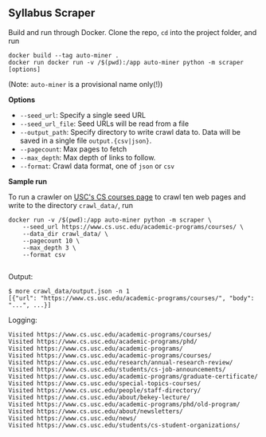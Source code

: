 ## Syllabus Scraper

Build and run through Docker. Clone the repo, `cd` into the project folder, and run
```
docker build --tag auto-miner .
docker run docker run -v /$(pwd):/app auto-miner python -m scraper [options]
```
(Note: `auto-miner` is a provisional name only(!))

**Options**
- `--seed_url`: Specify a single seed URL
- `--seed_url_file`: Seed URLs will be read from a file
- `--output_path`: Specify directory to write crawl data to. Data will be saved in a single file `output.{csv|json}`.
- `--pagecount`: Max pages to fetch
- `--max_depth`: Max depth of links to follow.
- `--format`: Crawl data format, one of `json` or `csv`

**Sample run**

To run a crawler on [USC's CS courses page](https://www.cs.usc.edu/academic-programs/courses/) to crawl ten web pages and write to the directory `crawl_data/`, run
```
docker run -v /$(pwd):/app auto-miner python -m scraper \
	--seed_url https://www.cs.usc.edu/academic-programs/courses/ \
	--data_dir crawl_data/ \
	--pagecount 10 \
	--max_depth 3 \
	--format csv


```

Output:

```
$ more crawl_data/output.json -n 1  
[{"url": "https://www.cs.usc.edu/academic-programs/courses/", "body": "...", ...}]
```

Logging:

```
Visited https://www.cs.usc.edu/academic-programs/courses/
Visited https://www.cs.usc.edu/academic-programs/phd/
Visited https://www.cs.usc.edu/academic-programs/
Visited https://www.cs.usc.edu/academic-programs/courses/
Visited https://www.cs.usc.edu/research/annual-research-review/
Visited https://www.cs.usc.edu/students/cs-job-announcements/
Visited https://www.cs.usc.edu/academic-programs/graduate-certificate/
Visited https://www.cs.usc.edu/special-topics-courses/
Visited https://www.cs.usc.edu/people/staff-directory/
Visited https://www.cs.usc.edu/about/bekey-lecture/
Visited https://www.cs.usc.edu/academic-programs/phd/old-program/
Visited https://www.cs.usc.edu/about/newsletters/
Visited https://www.cs.usc.edu/news/
Visited https://www.cs.usc.edu/students/cs-student-organizations/
```
